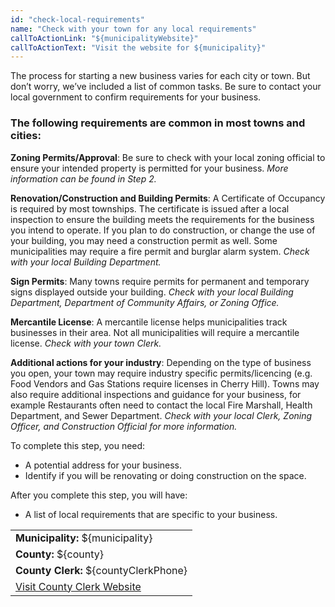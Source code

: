 ```yaml
---
id: "check-local-requirements"
name: "Check with your town for any local requirements"
callToActionLink: "${municipalityWebsite}"
callToActionText: "Visit the website for ${municipality}"
---
```


The process for starting a new business varies for each city or town. But don’t worry, we’ve included a list of common tasks. Be sure to contact your local government to confirm requirements for your business.

### The following requirements are common in most towns and cities:

**Zoning Permits/Approval**: Be sure to check with your local zoning official to ensure your intended property is permitted for your business. *More information can be found in Step 2.*

**Renovation/Construction and Building Permits**: A Certificate of Occupancy is required by most townships. The certificate is issued after a local inspection to ensure the building meets the requirements for the business you intend to operate. If you plan to do construction, or change the use of your building, you may need a construction permit as well. Some municipalities may require a fire permit and burglar alarm system. *Check with your local Building Department.*

**Sign Permits**: Many towns require permits for permanent and temporary signs displayed outside your building. *Check with your local Building Department, Department of Community Affairs, or Zoning Office.*

**Mercantile License**: A mercantile license helps municipalities track businesses in their area. Not all municipalities will require a mercantile license. *Check with your town Clerk.*

**Additional actions for your industry**: Depending on the type of business you open, your town may require industry specific permits/licencing (e.g. Food Vendors and Gas Stations require licenses in Cherry Hill). Towns may also require additional inspections and guidance for your business, for example Restaurants often need to contact the local Fire Marshall, Health Department, and Sewer Department. *Check with your local Clerk, Zoning Officer, and Construction Official for more information.*

To complete this step, you need:
- A potential address for your business.
- Identify if you will be renovating or doing construction on the space.

After you complete this step, you will have:
- A list of local requirements that are specific to your business.

||
|---|
| **Municipality:** ${municipality} |
| **County:** ${county} |
| **County Clerk:** ${countyClerkPhone} |
| [Visit County Clerk Website](${countyClerkWebsite}) |